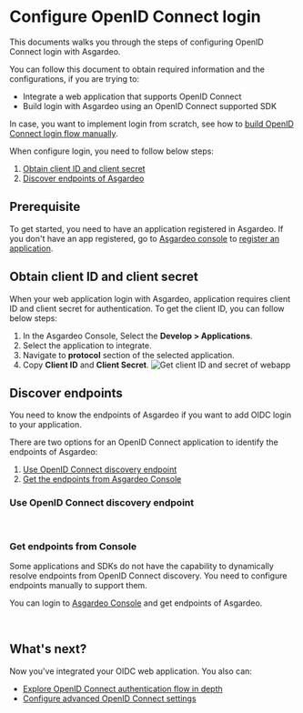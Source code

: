 # Configure OpenID Connect login

This documents walks you through the steps of configuring OpenID Connect login with Asgardeo.

You can follow this document to obtain required information and the configurations, if you are trying to:
 - Integrate a web application that supports OpenID Connect <br>
 - Build login with Asgardeo using an OpenID Connect supported SDK <br>

In case, you want to implement login from scratch, see how to <a href = "/guides/applications/integrate-confidential-client">build OpenID Connect login flow manually</a>.

When configure login, you need to follow below steps:
1. [Obtain client ID and client secret](#obtain-client-id-and-client-secret)
2. [Discover endpoints of Asgardeo](#discover-endpoints)

## Prerequisite
To get started, you need to have an application registered in Asgardeo. If you don't have an app registered, go to [Asgardeo console](https://console.asgardeo.io/) to <a href="../register-app">register an application</a>.

## Obtain client ID and client secret
When your web application login with Asgardeo, application requires client ID and client secret for authentication. To get the client ID, you can follow below steps:
1. In the Asgardeo Console, Select the **Develop > Applications**.
2. Select the application to integrate.
3. Navigate to **protocol** section of the selected application.
4. Copy **Client ID** and **Client Secret**. 
    <img :src="$withBase('/assets/img/guides/applications/get-client-id-and-secret.png')" alt="Get client ID and secret of webapp">

## Discover endpoints
You need to know the endpoints of Asgardeo if you want to add OIDC login to your application. 

There are two options for an OpenID Connect application to identify the endpoints of Asgardeo:
 1. [Use OpenID Connect discovery endpoint](#use-openid-connect-discovery-endpoint)
 2. [Get the endpoints from Asgardeo Console](#get-endpoints-from-console)

### Use OpenID Connect discovery endpoint

 <CommonGuide guide='guides/fragments/manage-app/discover-endpoints/discover-from-discovery-endpoint.md'/>

<br>

### Get endpoints from Console

Some applications and SDKs do not have the capability to dynamically resolve endpoints from  OpenID Connect discovery. You need to configure endpoints manually to support them.

You can login to [Asgardeo Console](https://console.asgardeo.io/) and get endpoints of Asgardeo. 

 <CommonGuide guide='guides/fragments/manage-app/discover-endpoints/discover-oidc-endpoints-from-console.md'/>

<br>

## What's next?
Now you've integrated your OIDC web application. You also can:
- <a href = "/guides/applications/integrate-confidential-client">Explore OpenID Connect authentication flow in depth</a>
- <a href = "/guides/applications/web-app/oidc-settings">Configure advanced OpenID Connect settings</a>
